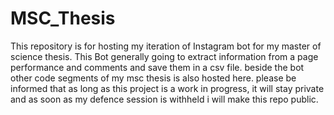 # MSC_Thesis
This repository is for hosting my iteration of Instagram bot for my master of science thesis. This Bot generally going to extract information from a page performance and comments and save them in a csv file.
beside the bot other code segments of my msc thesis is also hosted here.
please be informed that as long as this project is a work in progress, it will stay private and as soon as my defence session is withheld i will make this repo public.
